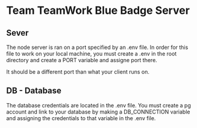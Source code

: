 # Team TeamWork Blue Badge Server

## Sever
The node server is ran on a port specified by an .env file. In order for this file to work on your local machine, you must create a .env in the root directory and create a PORT variable and assigne port there.

It should be a different port than what your client runs on.

## DB - Database
The database credentials are located in the .env file. You must create a pg account and link to your database by making a DB_CONNECTION variable and assigning the credentials to that variable in the .env file.